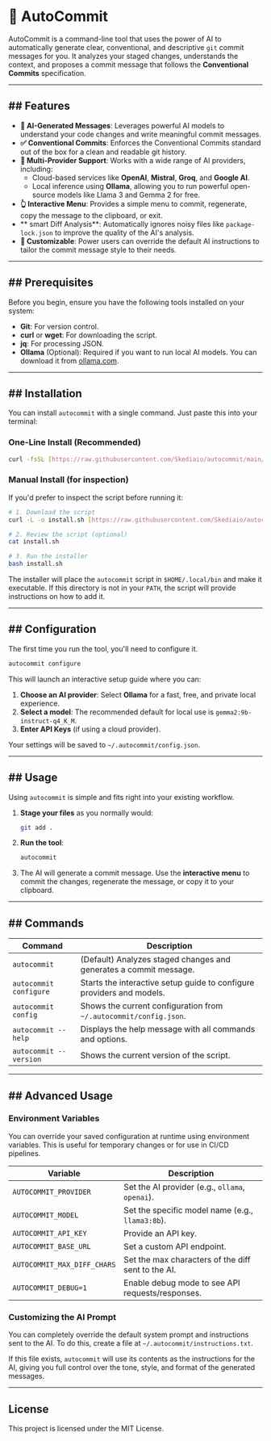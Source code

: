 # 🤖 AutoCommit

AutoCommit is a command-line tool that uses the power of AI to automatically generate clear, conventional, and descriptive `git` commit messages for you. It analyzes your staged changes, understands the context, and proposes a commit message that follows the **Conventional Commits** specification.

---
## ## Features

* **🧠 AI-Generated Messages**: Leverages powerful AI models to understand your code changes and write meaningful commit messages.
* **✅ Conventional Commits**: Enforces the Conventional Commits standard out of the box for a clean and readable git history.
* **🔌 Multi-Provider Support**: Works with a wide range of AI providers, including:
    * Cloud-based services like **OpenAI**, **Mistral**, **Groq**, and **Google AI**.
    * Local inference using **Ollama**, allowing you to run powerful open-source models like Llama 3 and Gemma 2 for free.
* **👆 Interactive Menu**: Provides a simple menu to commit, regenerate, copy the message to the clipboard, or exit.
* ** smart Diff Analysis**: Automatically ignores noisy files like `package-lock.json` to improve the quality of the AI's analysis.
* **🔧 Customizable**: Power users can override the default AI instructions to tailor the commit message style to their needs.

---
## ## Prerequisites

Before you begin, ensure you have the following tools installed on your system:

* **Git**: For version control.
* **curl** or **wget**: For downloading the script.
* **jq**: For processing JSON.
* **Ollama** (Optional): Required if you want to run local AI models. You can download it from [ollama.com](https://ollama.com).

---
## ## Installation

You can install `autocommit` with a single command. Just paste this into your terminal:

### One-Line Install (Recommended)

```bash
curl -fsSL [https://raw.githubusercontent.com/Skediaio/autocommit/main/install.sh](https://raw.githubusercontent.com/Skediaio/autocommit/main/install.sh) | bash
```

### Manual Install (for inspection)

If you'd prefer to inspect the script before running it:
```bash
# 1. Download the script
curl -L -o install.sh [https://raw.githubusercontent.com/Skediaio/autocommit/main/install.sh](https://raw.githubusercontent.com/Skediaio/autocommit/main/install.sh)

# 2. Review the script (optional)
cat install.sh

# 3. Run the installer
bash install.sh
```
The installer will place the `autocommit` script in `$HOME/.local/bin` and make it executable. If this directory is not in your `PATH`, the script will provide instructions on how to add it.

---
## ## Configuration

The first time you run the tool, you'll need to configure it.

```bash
autocommit configure
```
This will launch an interactive setup guide where you can:
1.  **Choose an AI provider**: Select **Ollama** for a fast, free, and private local experience.
2.  **Select a model**: The recommended default for local use is `gemma2:9b-instruct-q4_K_M`.
3.  **Enter API Keys** (if using a cloud provider).

Your settings will be saved to `~/.autocommit/config.json`.

---
## ## Usage

Using `autocommit` is simple and fits right into your existing workflow.

1.  **Stage your files** as you normally would:
    ```bash
    git add .
    ```

2.  **Run the tool**:
    ```bash
    autocommit
    ```

3.  The AI will generate a commit message. Use the **interactive menu** to commit the changes, regenerate the message, or copy it to your clipboard.

---
## ## Commands

| Command                 | Description                                                  |
| ----------------------- | ------------------------------------------------------------ |
| `autocommit`            | (Default) Analyzes staged changes and generates a commit message. |
| `autocommit configure`    | Starts the interactive setup guide to configure providers and models. |
| `autocommit config`       | Shows the current configuration from `~/.autocommit/config.json`. |
| `autocommit --help`       | Displays the help message with all commands and options.     |
| `autocommit --version`    | Shows the current version of the script.                     |

---
## ## Advanced Usage

### Environment Variables

You can override your saved configuration at runtime using environment variables. This is useful for temporary changes or for use in CI/CD pipelines.

| Variable                    | Description                                       |
| --------------------------- | ------------------------------------------------- |
| `AUTOCOMMIT_PROVIDER`       | Set the AI provider (e.g., `ollama`, `openai`).   |
| `AUTOCOMMIT_MODEL`          | Set the specific model name (e.g., `llama3:8b`).    |
| `AUTOCOMMIT_API_KEY`        | Provide an API key.                               |
| `AUTOCOMMIT_BASE_URL`       | Set a custom API endpoint.                        |
| `AUTOCOMMIT_MAX_DIFF_CHARS` | Set the max characters of the diff sent to the AI. |
| `AUTOCOMMIT_DEBUG=1`        | Enable debug mode to see API requests/responses.  |

### Customizing the AI Prompt

You can completely override the default system prompt and instructions sent to the AI. To do this, create a file at `~/.autocommit/instructions.txt`.

If this file exists, `autocommit` will use its contents as the instructions for the AI, giving you full control over the tone, style, and format of the generated messages.

---
## License

This project is licensed under the MIT License.
